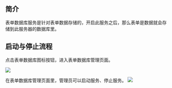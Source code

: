 
## 简介
表单数据库服务是针对表单数据存储的，开启此服务之后，那么表单是数据就会存储到此服务器的数据库里。




## 启动与停止流程
点击表单数据库图标按钮，进入表单数据库管理页面。


![](http://docfiles.baibaoyun.com/FnYJVcnrM2ymgsBreO6efiw2iv-g)

在表单数据库管理页面里，管理员可以启动服务、停止服务。
![](http://docfiles.baibaoyun.com/Fl_Z3s4sSFHH3WJbB5YZk0tD-dSO)













